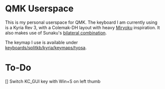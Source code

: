 # QMK Userspace

This is my personal userspace for QMK. The keyboard I am currently using is a Kyria Rev 3, with a Colemak-DH layout with heavy [Miryoku](https://github.com/manna-harbour/miryoku) inspiration. It also makes use of Sunaku's [bilateral combination](https://sunaku.github.io/home-row-mods.html).

The keymap I use is available under [keyboards/splitkb/kyria/keymaps/tyosa](./keyboards/splitkb/kyria/keymaps/tyosa).

# To-Do

[] Switch KC_GUI key with Win+S on left thumb
